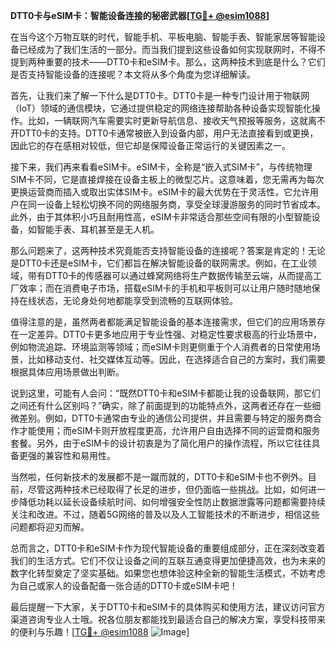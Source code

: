 **DTT0卡与eSIM卡：智能设备连接的秘密武器[[TG💪+ @esim1088](https://t.me/s/esim1088)]**

在当今这个万物互联的时代，智能手机、平板电脑、智能手表、智能家居等智能设备已经成为了我们生活的一部分。而当我们提到这些设备如何实现联网时，不得不提到两种重要的技术——DTT0卡和eSIM卡。那么，这两种技术到底是什么？它们是否支持智能设备的连接呢？本文将从多个角度为您详细解读。

首先，让我们来了解一下什么是DTT0卡。DTT0卡是一种专门设计用于物联网（IoT）领域的通信模块，它通过提供稳定的网络连接帮助各种设备实现智能化操作。比如，一辆联网汽车需要实时更新导航信息、接收天气预报等服务，这就离不开DTT0卡的支持。DTT0卡通常被嵌入到设备内部，用户无法直接看到或更换，因此它的存在感相对较低，但它却是保障设备正常运行的关键因素之一。

接下来，我们再来看看eSIM卡。eSIM卡，全称是“嵌入式SIM卡”，与传统物理SIM卡不同，它是直接焊接在设备主板上的微型芯片。这意味着，您无需再为每次更换运营商而插入或取出实体SIM卡。eSIM卡的最大优势在于灵活性，它允许用户在同一设备上轻松切换不同的网络服务商，享受全球漫游服务的同时节省成本。此外，由于其体积小巧且耐用性高，eSIM卡非常适合那些空间有限的小型智能设备，如智能手表、耳机甚至是无人机。

那么问题来了，这两种技术究竟能否支持智能设备的连接呢？答案是肯定的！无论是DTT0卡还是eSIM卡，它们都旨在解决智能设备的联网需求。例如，在工业领域，带有DTT0卡的传感器可以通过蜂窝网络将生产数据传输至云端，从而提高工厂效率；而在消费电子市场，搭载eSIM卡的手机和平板则可以让用户随时随地保持在线状态，无论身处何地都能享受到流畅的互联网体验。

值得注意的是，虽然两者都能满足智能设备的基本连接需求，但它们的应用场景存在一定差异。DTT0卡更多地应用于专业性强、对稳定性要求极高的行业场景中，例如物流追踪、环境监测等领域；而eSIM卡则更侧重于个人消费者的日常使用场景，比如移动支付、社交媒体互动等。因此，在选择适合自己的方案时，我们需要根据具体应用场景做出判断。

说到这里，可能有人会问：“既然DTT0卡和eSIM卡都能让我的设备联网，那它们之间还有什么区别吗？”确实，除了前面提到的功能特点外，这两者还存在一些细微差别。例如，DTT0卡通常由专业的通信公司提供，并且需要与特定的服务商合作才能使用；而eSIM卡则开放程度更高，允许用户自由选择不同的运营商和服务套餐。另外，由于eSIM卡的设计初衷是为了简化用户的操作流程，所以它往往具备更强的兼容性和易用性。

当然啦，任何新技术的发展都不是一蹴而就的，DTT0卡和eSIM卡也不例外。目前，尽管这两种技术已经取得了长足的进步，但仍面临一些挑战。比如，如何进一步降低功耗以延长设备续航时间、如何增强安全性防止数据泄露等问题都需要持续关注和改进。不过，随着5G网络的普及以及人工智能技术的不断进步，相信这些问题都将迎刃而解。

总而言之，DTT0卡和eSIM卡作为现代智能设备的重要组成部分，正在深刻改变着我们的生活方式。它们不仅让设备之间的互联互通变得更加便捷高效，也为未来的数字化转型奠定了坚实基础。如果您也想体验这种全新的智能生活模式，不妨考虑为自己或家人的设备配备一张合适的DTT0卡或eSIM卡吧！

最后提醒一下大家，关于DTT0卡和eSIM卡的具体购买和使用方法，建议访问官方渠道咨询专业人士哦。祝各位朋友都能找到最适合自己的解决方案，享受科技带来的便利与乐趣！[[TG💪+ @esim1088](https://t.me/s/esim1088) ![Image](https://i.postimg.cc/4NQfJmqS/Snipaste-2025-05-13-00-14-12.png)]